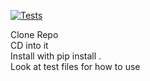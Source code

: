 [![Tests](https://github.com/crosschainer/pydefistats/actions/workflows/python-app.yml/badge.svg)](https://github.com/crosschainer/pydefistats/actions/workflows/python-app.yml)

Clone Repo\
CD into it\
Install with pip install .\
Look at test files for how to use
